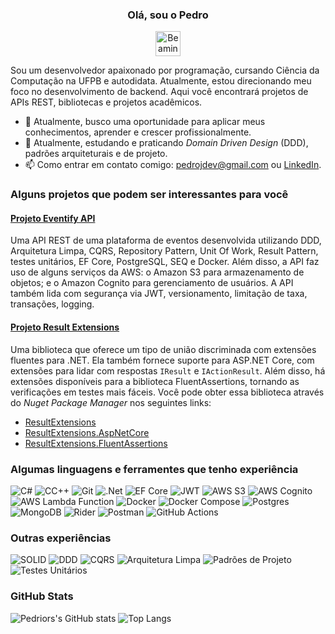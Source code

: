 <div align="center">
  <h3>Olá, sou o Pedro</h3>
  <img src="https://raw.githubusercontent.com/Tarikul-Islam-Anik/Animated-Fluent-Emojis/master/Emojis/Smilies/Beaming%20Face%20with%20Smiling%20Eyes.png" alt="Beaming Face with Smiling Eyes" width="40" height="40" />
</div>

Sou um desenvolvedor apaixonado por programação, cursando Ciência da Computação na UFPB e autodidata. Atualmente, estou direcionando meu foco no desenvolvimento de backend. Aqui você encontrará projetos de APIs REST, bibliotecas e projetos acadêmicos.

- 🔭 Atualmente, busco uma oportunidade para aplicar meus conhecimentos, aprender e crescer profissionalmente.
- 🎯 Atualmente, estudando e praticando _Domain Driven Design_ (DDD), padrões arquiteturais e de projeto.
- 📫 Como entrar em contato comigo: pedrojdev@gmail.com ou [LinkedIn](https://www.linkedin.com/in/pedrojdev).

### Alguns projetos que podem ser interessantes para você

#### [Projeto Eventify API](https://github.com/pedrior/eventify-api)

Uma API REST de uma plataforma de eventos desenvolvida utilizando DDD, Arquitetura Limpa, CQRS, Repository Pattern, Unit Of Work, Result Pattern, testes unitários, EF Core, PostgreSQL, SEQ e Docker. Além disso, a API faz uso de alguns serviços da AWS: o Amazon S3 para armazenamento de objetos; e o Amazon Cognito para gerenciamento de usuários. A API também lida com segurança via JWT, versionamento, limitação de taxa, transações, logging.

#### [Projeto Result Extensions](https://github.com/pedrior/result-extensions)

Uma biblioteca que oferece um tipo de união discriminada com extensões fluentes para .NET. Ela também fornece suporte para ASP.NET Core, com extensões para lidar com respostas `IResult` e `IActionResult`. Além disso, há extensões disponíveis para a biblioteca FluentAssertions, tornando as verificações em testes mais fáceis. Você pode obter essa biblioteca através do _Nuget Package Manager_ nos seguintes links:

- [ResultExtensions](https://www.nuget.org/packages/ResultExtensions)
- [ResultExtensions.AspNetCore](https://www.nuget.org/packages/ResultExtensions.AspNetCore)
- [ResultExtensions.FluentAssertions](https://www.nuget.org/packages/ResultExtensions.FluentAssertions)

### Algumas linguagens e ferramentes que tenho experiência

![C#](https://img.shields.io/badge/c%23-%23239120.svg?style=for-the-badge&logo=csharp&logoColor=white)
![CC++](https://img.shields.io/badge/c/c++-%2300599C.svg?style=for-the-badge&logo=c%2B%2B&logoColor=white)
![Git](https://img.shields.io/badge/git-%23F05033.svg?style=for-the-badge&logo=git&logoColor=white)
![.Net](https://img.shields.io/badge/.NET-5C2D91?style=for-the-badge&logo=.net&logoColor=white)
![EF Core](https://img.shields.io/badge/EF%20Core-5C2D91?style=for-the-badge&logo=.net&logoColor=white)
![JWT](https://img.shields.io/badge/JWT-black?style=for-the-badge&logo=JSON%20web%20tokens)
![AWS S3](https://img.shields.io/badge/AWS%20S3-%23FF9900.svg?style=for-the-badge&logo=amazon-aws&logoColor=white)
![AWS Cognito](https://img.shields.io/badge/AWS%20Cognito-%23FF9900.svg?style=for-the-badge&logo=amazon-aws&logoColor=white)
![AWS Lambda Function](https://img.shields.io/badge/AWS%20Lambda-%23FF9900.svg?style=for-the-badge&logo=amazon-aws&logoColor=white)
![Docker](https://img.shields.io/badge/docker-%230db7ed.svg?style=for-the-badge&logo=docker&logoColor=white)
![Docker Compose](https://img.shields.io/badge/docker%20compose-%230db7ed.svg?style=for-the-badge&logo=docker&logoColor=white)
![Postgres](https://img.shields.io/badge/postgres-%23316192.svg?style=for-the-badge&logo=postgresql&logoColor=white)
![MongoDB](https://img.shields.io/badge/MongoDB-%234ea94b.svg?style=for-the-badge&logo=mongodb&logoColor=white)
![Rider](https://img.shields.io/badge/Rider-000000.svg?style=for-the-badge&logo=Rider&logoColor=white&color=black&labelColor=crimson)
![Postman](https://img.shields.io/badge/Postman-FF6C37?style=for-the-badge&logo=postman&logoColor=white)
![GitHub Actions](https://img.shields.io/badge/github%20actions-%232671E5.svg?style=for-the-badge&logo=githubactions&logoColor=white)

### Outras experiências

![SOLID](https://img.shields.io/badge/SOLID-FF0800?style=for-the-badge)
![DDD](https://img.shields.io/badge/DDD-FFA500F?style=for-the-badge)
![CQRS](https://img.shields.io/badge/CQRS-F2003C?style=for-the-badge)
![Arquitetura Limpa](https://img.shields.io/badge/Arquitetura%20Limpa-007FFF?style=for-the-badge)
![Padrões de Projeto](https://img.shields.io/badge/Padrões%20de%20Projeto-3B00DB?style=for-the-badge)
![Testes Unitários](https://img.shields.io/badge/Testes%20Unitarios-114B5F?style=for-the-badge)

### GitHub Stats

![Pedriors's GitHub stats](https://github-readme-stats.vercel.app/api?username=pedrior&show_icons=true&theme=white)
![Top Langs](https://github-readme-stats.vercel.app/api/top-langs/?username=pedrior&hide=jupyter%20notebook&layout=compact)
